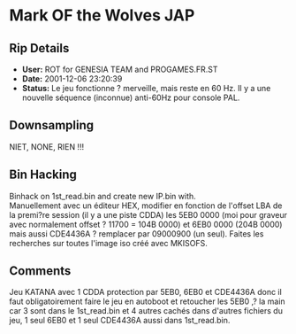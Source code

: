 # Mark OF the Wolves JAP

## Rip Details

- **User:** ROT for GENESIA TEAM and PROGAMES.FR.ST
- **Date:** 2001-12-06 23:20:39
- **Status:** Le jeu fonctionne ? merveille, mais reste en 60 Hz. Il y a une nouvelle s&eacute;quence (inconnue) anti-60Hz pour console PAL.

## Downsampling

NIET, NONE, RIEN !!!

## Bin Hacking

Binhack on 1st_read.bin and create new IP.bin with.<br />Manuellement avec un &eacute;diteur HEX, modifier en fonction de l'offset LBA de la premi?re session (il y a une piste CDDA) les 5EB0 0000 (moi pour graveur avec normalement offset ? 11700 = 104B 0000) et 6EB0 0000 (204B 0000) mais aussi CDE4436A ? remplacer par 09000900 (un seul). Faites les recherches sur toutes l'image iso cr&eacute;&eacute; avec MKISOFS.

## Comments

Jeu KATANA avec 1 CDDA protection par 5EB0, 6EB0 et CDE4436A donc il faut obligatoirement faire le jeu en autoboot et retoucher les 5EB0 ,? la main car 3 sont dans le 1st_read.bin et 4 autres cach&eacute;s dans d'autres fichiers du jeu, 1 seul 6EB0 et 1 seul CDE4436A aussi dans  1st_read.bin.<br />

